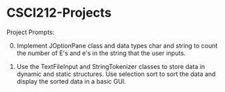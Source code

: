 # CSCI212-Projects
Project Prompts:

  0) Implement JOptionPane class and data types char and string to count the number of E's and e's in the string that the user inputs.

  1) Use the TextFileInput and StringTokenizer classes to store data in dynamic and static structures. Use selection sort to sort the data and display the sorted data in a basic GUI.
